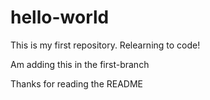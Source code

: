 # hello-world
This is my first repository. Relearning to code!

Am adding this in the first-branch

Thanks for reading the README 
